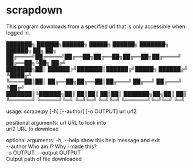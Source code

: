 # scrapdown
This program downloads from a specified url that is only accessible when logged in.


███████╗ ██████╗██████╗  █████╗ ██████╗ ███████╗   ██████╗ ██╗   ██╗<br/>
██╔════╝██╔════╝██╔══██╗██╔══██╗██╔══██╗██╔════╝   ██╔══██╗╚██╗ ██╔╝<br/>
███████╗██║     ██████╔╝███████║██████╔╝█████╗     ██████╔╝ ╚████╔╝<br/>
╚════██║██║     ██╔══██╗██╔══██║██╔═══╝ ██╔══╝     ██╔═══╝   ╚██╔╝<br/>
███████║╚██████╗██║  ██║██║  ██║██║     ███████╗██╗██║        ██║<br/>
╚══════╝ ╚═════╝╚═╝  ╚═╝╚═╝  ╚═╝╚═╝     ╚══════╝╚═╝╚═╝        ╚═╝<br/>

usage: scrape.py [-h] [--author] [-o OUTPUT] url url2<br/>

positional arguments:
  url                   URL to look into<br/>
  url2                  URL to download<br/>

optional arguments:
  -h, --help            show this help message and exit<br/>
  --author              Who am I? Why I made this?<br/>
  -o OUTPUT, --output OUTPUT<br/>
                        Output path of file downloaded
